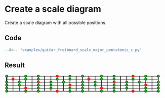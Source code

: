 # Create a scale diagram

Create a scale diagram with all possible positions.

## Code

``` python
--8<-- "examples/guitar_fretboard_scale_major_pentatonic_c.py"

```

## Result
![Cmaj](img/guitar_fretboard_scale_major_pentatonic_c.svg)
